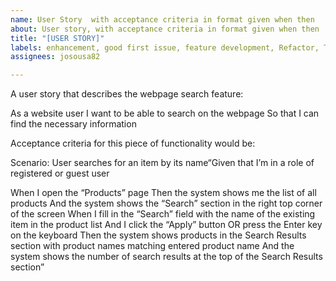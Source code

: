 ```yaml
---
name: User Story  with acceptance criteria in format given when then
about: User story, with acceptance criteria in format given when then
title: "[USER STORY]"
labels: enhancement, good first issue, feature development, Refactor, TODO, Epic
assignees: josousa82

---
```


A user story that describes the webpage search feature:

As a website user
I want to be able to search on the webpage
So that I can find the necessary information

Acceptance criteria for this piece of functionality would be:

Scenario: User searches for an item by its name“Given that I’m in a role of registered or guest user

When I open the “Products” page
Then the system shows me the list of all products
And the system shows the “Search” section in the right top corner of the screen
When I fill in the “Search” field with the name of the existing item in the product list
And I click the “Apply” button OR press the Enter key on the keyboard
Then the system shows products in the Search Results section with product names matching entered product name
And the system shows the number of search results at the top of the Search Results section”
